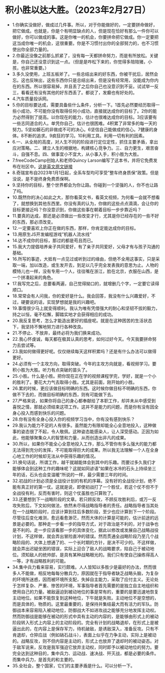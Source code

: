 # 积小胜以达大胜。（2023年2月27日） 

- 1.你确实没做好，做成过几件事。所以，对于你能做好的，一定要拼命做好，把它做成。也就是，你是个有明显缺点的人，但是现在恰好有那么一件你可以做好，你可以做成的事。这是你唯一的机会，你要拼命把它做成。你一定要把这当成你唯一的机会，这很重要。你是不习惯付出你的全部努力的，也不习惯使出你全部力量的。
- 2.你最近没像之前那么抓紧了，没有每一天都拼命努力，而是有所放松。关键是，你自己还没意识到这一点。（但是是咋松下来的，你觉得多陪陪猪，小孩，也非常重要。）
- 3.多久没使用，上班五板斧了。一些总结出来的好东西，你被干扰后，居然会忘。这也反映出，这些东西你只是总结出来，但是没有经常用，没能成为你内在的东西。所以很容易掉，并且丢了之后你自己也没意识到不妥。试试举一反三，看看还有没有其他的好东西丢了。都说了，发癫也有好处的。
- 4.汽车质量投诉网。
- 5.你的目标要达成，需要具备些什么条件，分析一下。1首先必然要经历取得一些小成功，不可能你没有取得任何小成功，直接就达成你的目标了。2你的能力必然得到了提高。以你现在的能力，估计也很难达成你的目标。3应该要有一些志同道合的人。单凭你自己，估计也很困难。4积累了非常多的每一天的努力。5坚如磐石的非做成不可的决心。6坚信自己能做成的信心。7健康的身体。8不断的追求。9疯狂的学习。10利用工具。利用一切有利的因素。
- 6.一、从全局的高度，对人生不同的阶段进行定位定性，抓住主要矛盾，拿出应对策略。二、建立人生的根据地，构建核心竞争力。三、自力更生，艰苦奋斗，自强不息。四、做事宜小不宜大，从小事入手，积小胜为大胜。
- 7.freeCodeCamp创始人和老师Quincy Larson编写了这本书，并将它免费发布在社区中。[这是英文原文链接](http://www.freecodecamp.org/news/learn-to-code-book/)
- 8.奇瑞宣布自2023年1月1日起，全系车型均可享受”整车终身质保“政策。但是没说，是不是终身免费质保啊。
- 9.坚持你的目标，整个世界都会为你让路。你碰到一个坚强的人，你不也让路了吗。
- 10.既然你的决心如此之大，那你看英文书，看英文视频，为何看一会就不想看了，就想换到其他东西里。你没有真的认为，你做的这些点点滴滴，会让你的目标更接近吗？你没意识到，你做这些事在朝着目标一步步靠近吗？
- 11.要真的达成，那还是必须做出一些改变才行，尤其是你已经存在的一些不好的东西，那必须改变。
- 12.一定要喜欢上你正在做的东西，那样，你肯定能达成你的目标。
- 13.用原生JS开发编程游戏”机器人流水线“
- 14.达不成你的目标，那过的都是苟且而已。
- 15.我大力提倡培养亲子共同爱好，有了亲子共同爱好，父母才有与孩子沟通的基础。
- 16.所写的事迹，大抵有一点见过或听到过的缘由，但绝不全用这事实，只是采取一端，加以改造，或生发开去，到足以几乎完全发表我的意思为止。人物的模特儿也一样，没有专用一个人，往往嘴在浙江，脸在北京，衣服在山西，是一个拼凑起来的角色。
- 17.我写完之后，总要看两遍，自己觉得拗口的，就增删几个字，一定要它读得顺口。
- 18.常常会有人问我，你的爱好是什么。我会回答，我没有什么兴趣爱好，不过，硬要说的话，实现梦想就是我的兴趣吧。
- 19.事情很少马上就变得顺利。我认为唯有凭借强大的耐心和坚韧不拔的毅力，持之以恒，毫不松懈，脚踏实地才会获得相应的成功。
- 20.我反复思考，怎么才能造出更好的插座呢。就是在这种困苦的生活状态下，我坚持不懈地努力进行各种改良。
- 21.不停止、不放弃，最终必将为我们换来成功。
- 22.我心怀虔诚，每天都在极其认真的思考，如何过好今天。今天我要拼命努力去尝试等。
- 23.我如何做得更好呢。仅仅继续每天这样积累吗？还是有什么办法可以做得更好。
- 24.必须有一个主攻方向，取得突破。今年的主攻方向就是，看视频学习。要积小胜为大胜。听力有点突破的苗头了。
- 25.小胜。什么是小胜。把你现在正在学的视频课程学完，学好，就是一个小的胜利了。要花大力气去取得小胜。尤其是前面，刚开始的小胜。
- 26.累的时候，更应该做目标明确的东西。这时候你做目标不明确的东西，你做不下去的，而做目标明确的东西，则有可能做下去。
- 27.严格来说，如果你将自己的身心都奉献给了本职工作，却并未从中感受到喜悦之情，那就必须结束这项工作。这并不是能力的问题，而是你有没有因全身心投入而感到快乐的问题。
- 28.你有没有全身心投入你的视频学习当中，你有没有感到快乐？
- 29.我认为能力不足的人有很多。虽然能力有限却能全心全意地投入，这种做事的姿态很了不起，令人敬佩。这种姿态能感染人，让人深受感动。正因为如此，他能够聚集众人的智慧和力量，从而创造出非凡的成果。
- 30.所以，如果你不能全心全意地投入工作，那么不管你有多么强大的能力都无法得到充分的发挥，不可能取得巨大的成果。所以我无法理解一个人在全身心地工作的时候却无法从中获得乐趣的情况。
- 31.换句话说，所谓工作，越干就越能体会到其中的乐趣。而要过多久我们才能够体会到这种工作的趣味呢？这就如同谚语”如果在冰冷的石头上持续坐三年的话，石头也会变温暖“所说的一样，最少需要三年的时间。
- 32.初战的计划必须是全战役计划的有机的序幕。没有好的全战役计划，绝不能有真正好的第一仗。这就是说，即使初战打了一个胜仗，若这个仗不但不于全战役有利，反而有害时，则这个仗虽胜也只算败了。
- 33.还要想到下一战略阶段的文章。若只顾反攻，不顾反攻胜利后，或万一反攻失败后，下文如何做法，依然未尽得战略指导者的责任。战略指导者当其处在一个战略阶段时，应该计算到往后多数阶段，至少也应计算到下一个阶段。尽管往后变化难测，愈远看愈渺茫，然而大体的计算是可能的，估计前途的远景是必要的。那种走一步看一步的指导方式，对于政治是不利的，对于战争也是不利的。走一步应该看那一步的具体变化，据此以修改或发展自己战略战役计划，不这样做，就会弄出冒险直冲的错误。然而贯通全战略阶段乃至几个战略阶段的、大体上想通了的、一个长时期的方针，是决不可少的。不这样做，就会弄出迟疑坐困的错误，实际上迎合了敌人的战略要求，陷自己于被动地位。须知敌人的统帅部，是具有某种战略眼光的。我们只有使自己操练得高人一等，才有战略胜利的可能。
- 34.集中兵力看来容易，实行颇难。人人皆知以多胜少是最好的办法，然而很多人不能做，相反地每每分散兵力，原因就在于指导者缺乏战略头脑，为复杂的环境所迷惑，因而被环境所支配，失掉自主能力，采取了应付主义。无论处于怎样复杂、严重、惨苦的环境，军事指导者首先需要的是独立自主地组织和使用自己的力量。被敌逼迫到被动地位的事是常有的，重要的是要迅速地恢复主动地位。如果不能恢复到这种地位，下午就是失败。主动地位不是空想的，而是具体的，物质的。这里最重要的，是保持并集结最大而有活力的军队。防御战本来容易陷入被动地位，防御战大不如进攻战之能够充分地发挥主动权。然而防御战是能够在被动的形式中具有主动的内容的，是能够由形式上的被动阶段转入形式上内容上的主动阶段的。完全有计划的战略退却，在形式上是被逼出此的，在内容上是保存军力，待机破敌，是诱敌深入，准备反攻。只有不肯退却，仓猝应战（例如硝石战斗），表面上似乎在力争主动，实际上是被动的。战略反攻，则不但内容是主动的，形式上也放弃了退却时的被动姿态。对于敌军说来，反攻是我军强迫它放弃主动权，同时即予以被动地位的努力。要完全达到这种目的，集中兵力、运动战、速决战、歼灭战，都是必要的条件。而集中兵力，是首先的和主要的。
- 35.全社会，整个国家，它们的主要矛盾是什么。可以分析一下。
